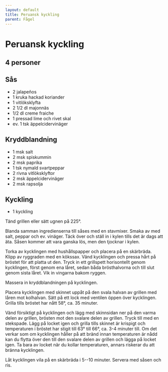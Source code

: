 ```yaml
---
layout: default
title: Peruansk kyckling
parent: Fågel
---
```

# Peruansk kyckling

## 4 personer

## Sås

-   2 jalapeños
-   1 kruka hackad koriander
-   1 vitlöksklyfta
-   2 1/2 dl majonnäs
-   1/2 dl creme fraiche
-   1 pressad lime och rivet skal
-   ev. 1 tsk äppelcidervinäger

## Kryddblandning

-   1 msk salt
-   2 msk spiskummin
-   2 msk paprika
-   1 tsk nymald svartpeppar
-   2 rivna vitlöksklyftor
-   2 msk äppelcidervinäger
-   2 msk rapsolja

## Kyckling

-   1 kyckling

Tänd grillen eller sätt ugnen på 225°.

Blanda samman ingredienserna till såses med en stavmixer. Smaka av med
salt, peppar och ev. vinäger. Täck över och ställ in i kylen tills det
är dags att äta. Såsen kommer att vara ganska lös, men den tjocknar i
kylen.

Torka av kycklingen med hushållspapper och placera på en skärbräda.
Klipp av ryggraden med en kökssax. Vänd kycklingen och pressa hårt på
bröstet för att platta ut den. Tryck in ett grillspett horisontellt
genom kycklingen, först genom ena låret, sedan båda brösthalvorna och
till slut genom sista låret. Vik in vingarna bakom ryggen.

Massera in kryddblandningen på kycklingen.

Placera kycklingen med skinnet uppåt på den svala halvan av grillen med
låren mot kolhalvan. Sätt på ett lock med ventilen öppen över
kycklingen. Grilla tills bröstet har nått 58°, ca. 35 minuter.

Vänd försiktigt på kycklingen och lägg med skinnsidan ner på den varma
delen av grillen, brösten mot den svalare delen av grillen. Tryck till
med en stekspade. Lägg på locket igen och grilla tills skinnet är
krispigt och temperaturen i bröstet har stigit till 63° till 66°, ca.
3-4 minuter till. Om det verkar som om kycklingen håller på att bränd
innan temperaturen är nådd kan du flytta över den till den svalare delen
av grillen och lägga på locket igen. Ta bara av locket när du kollar
temperaturen, annars riskerar du att bränna kycklingen.

Låt kycklingen vila på en skärbräda i 5--10 minuter. Servera med såsen
och ris.
